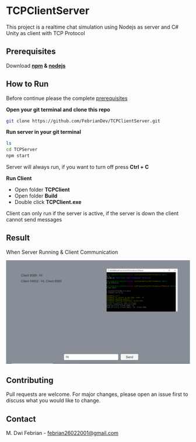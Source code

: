 # TCPClientServer
This project is a realtime chat simulation using Nodejs as server and C# Unity as client with TCP Protocol

## Prerequisites
Download **[npm](https://www.npmjs.com/package/download) & [nodejs](https://nodejs.dev/download)**

## How to Run

Before continue please the complete [prerequisites](#prerequisites)

**Open your git terminal and clone this repo**

 ```bash
git clone https://github.com/FebrianDev/TCPClientServer.git
```
**Run server in your git terminal**
```bash
ls
cd TCPServer
npm start
```
Server will always run, if you want to turn off press **Ctrl + C**

**Run Client**
* Open folder **TCPClient**
* Open folder **Build**
* Double click **TCPClient.exe**

Client can only run if the server is active, if the server is down the client cannot send messages

## Result
When Server Running & Client Communication

![result](https://raw.githubusercontent.com/FebrianDev/TCPClientServer/main/result.png)

## Contributing
Pull requests are welcome. For major changes, please open an issue first to discuss what you would like to change.

## Contact
M. Dwi Febrian - febrian26022001@gmail.com


